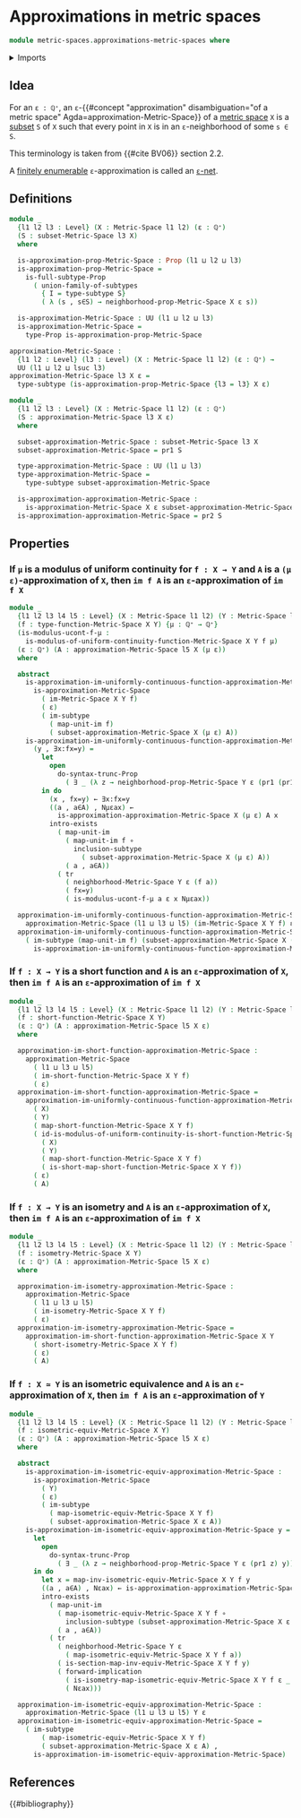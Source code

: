 # Approximations in metric spaces

```agda
module metric-spaces.approximations-metric-spaces where
```

<details><summary>Imports</summary>

```agda
open import elementary-number-theory.positive-rational-numbers

open import foundation.dependent-pair-types
open import foundation.existential-quantification
open import foundation.full-subtypes
open import foundation.function-types
open import foundation.images
open import foundation.images-subtypes
open import foundation.logical-equivalences
open import foundation.propositional-truncations
open import foundation.propositions
open import foundation.subtypes
open import foundation.transport-along-identifications
open import foundation.unions-subtypes
open import foundation.universe-levels

open import metric-spaces.equality-of-metric-spaces
open import metric-spaces.functions-metric-spaces
open import metric-spaces.images-isometries-metric-spaces
open import metric-spaces.images-metric-spaces
open import metric-spaces.images-short-functions-metric-spaces
open import metric-spaces.images-uniformly-continuous-functions-metric-spaces
open import metric-spaces.isometries-metric-spaces
open import metric-spaces.metric-spaces
open import metric-spaces.short-functions-metric-spaces
open import metric-spaces.subspaces-metric-spaces
open import metric-spaces.uniformly-continuous-functions-metric-spaces
```

</details>

## Idea

For an `ε : ℚ⁺`, an
`ε`-{{#concept "approximation" disambiguation="of a metric space" Agda=approximation-Metric-Space}}
of a [metric space](metric-spaces.metric-spaces.md) `X` is a
[subset](foundation.subtypes.md) `S` of `X` such that every point in `X` is in
an `ε`-neighborhood of some `s ∈ S`.

This terminology is taken from {{#cite BV06}} section 2.2.

A [finitely enumerable](univalent-combinatorics.finitely-enumerable-types.md)
`ε`-approximation is called an [`ε`-net](metric-spaces.nets-metric-spaces.md).

## Definitions

```agda
module _
  {l1 l2 l3 : Level} (X : Metric-Space l1 l2) (ε : ℚ⁺)
  (S : subset-Metric-Space l3 X)
  where

  is-approximation-prop-Metric-Space : Prop (l1 ⊔ l2 ⊔ l3)
  is-approximation-prop-Metric-Space =
    is-full-subtype-Prop
      ( union-family-of-subtypes
        { I = type-subtype S}
        ( λ (s , s∈S) → neighborhood-prop-Metric-Space X ε s))

  is-approximation-Metric-Space : UU (l1 ⊔ l2 ⊔ l3)
  is-approximation-Metric-Space =
    type-Prop is-approximation-prop-Metric-Space

approximation-Metric-Space :
  {l1 l2 : Level} (l3 : Level) (X : Metric-Space l1 l2) (ε : ℚ⁺) →
  UU (l1 ⊔ l2 ⊔ lsuc l3)
approximation-Metric-Space l3 X ε =
  type-subtype (is-approximation-prop-Metric-Space {l3 = l3} X ε)

module _
  {l1 l2 l3 : Level} (X : Metric-Space l1 l2) (ε : ℚ⁺)
  (S : approximation-Metric-Space l3 X ε)
  where

  subset-approximation-Metric-Space : subset-Metric-Space l3 X
  subset-approximation-Metric-Space = pr1 S

  type-approximation-Metric-Space : UU (l1 ⊔ l3)
  type-approximation-Metric-Space =
    type-subtype subset-approximation-Metric-Space

  is-approximation-approximation-Metric-Space :
    is-approximation-Metric-Space X ε subset-approximation-Metric-Space
  is-approximation-approximation-Metric-Space = pr2 S
```

## Properties

### If `μ` is a modulus of uniform continuity for `f : X → Y` and `A` is a `(μ ε)`-approximation of `X`, then `im f A` is an `ε`-approximation of `im f X`

```agda
module _
  {l1 l2 l3 l4 l5 : Level} (X : Metric-Space l1 l2) (Y : Metric-Space l3 l4)
  (f : type-function-Metric-Space X Y) {μ : ℚ⁺ → ℚ⁺}
  (is-modulus-ucont-f-μ :
    is-modulus-of-uniform-continuity-function-Metric-Space X Y f μ)
  (ε : ℚ⁺) (A : approximation-Metric-Space l5 X (μ ε))
  where

  abstract
    is-approximation-im-uniformly-continuous-function-approximation-Metric-Space :
      is-approximation-Metric-Space
        ( im-Metric-Space X Y f)
        ( ε)
        ( im-subtype
          ( map-unit-im f)
          ( subset-approximation-Metric-Space X (μ ε) A))
    is-approximation-im-uniformly-continuous-function-approximation-Metric-Space
      (y , ∃x:fx=y) =
        let
          open
            do-syntax-trunc-Prop
              ( ∃ _ (λ z → neighborhood-prop-Metric-Space Y ε (pr1 (pr1 z)) y))
        in do
          (x , fx=y) ← ∃x:fx=y
          ((a , a∈A) , Nμεax) ←
            is-approximation-approximation-Metric-Space X (μ ε) A x
          intro-exists
            ( map-unit-im
              ( map-unit-im f ∘
                inclusion-subtype
                  ( subset-approximation-Metric-Space X (μ ε) A))
              ( a , a∈A))
            ( tr
              ( neighborhood-Metric-Space Y ε (f a))
              ( fx=y)
              ( is-modulus-ucont-f-μ a ε x Nμεax))

  approximation-im-uniformly-continuous-function-approximation-Metric-Space :
    approximation-Metric-Space (l1 ⊔ l3 ⊔ l5) (im-Metric-Space X Y f) ε
  approximation-im-uniformly-continuous-function-approximation-Metric-Space =
    ( im-subtype (map-unit-im f) (subset-approximation-Metric-Space X (μ ε) A) ,
      is-approximation-im-uniformly-continuous-function-approximation-Metric-Space)
```

### If `f : X → Y` is a short function and `A` is an `ε`-approximation of `X`, then `im f A` is an `ε`-approximation of `im f X`

```agda
module _
  {l1 l2 l3 l4 l5 : Level} (X : Metric-Space l1 l2) (Y : Metric-Space l3 l4)
  (f : short-function-Metric-Space X Y)
  (ε : ℚ⁺) (A : approximation-Metric-Space l5 X ε)
  where

  approximation-im-short-function-approximation-Metric-Space :
    approximation-Metric-Space
      ( l1 ⊔ l3 ⊔ l5)
      ( im-short-function-Metric-Space X Y f)
      ( ε)
  approximation-im-short-function-approximation-Metric-Space =
    approximation-im-uniformly-continuous-function-approximation-Metric-Space
      ( X)
      ( Y)
      ( map-short-function-Metric-Space X Y f)
      ( id-is-modulus-of-uniform-continuity-is-short-function-Metric-Space
        ( X)
        ( Y)
        ( map-short-function-Metric-Space X Y f)
        ( is-short-map-short-function-Metric-Space X Y f))
      ( ε)
      ( A)
```

### If `f : X → Y` is an isometry and `A` is an `ε`-approximation of `X`, then `im f A` is an `ε`-approximation of `im f X`

```agda
module _
  {l1 l2 l3 l4 l5 : Level} (X : Metric-Space l1 l2) (Y : Metric-Space l3 l4)
  (f : isometry-Metric-Space X Y)
  (ε : ℚ⁺) (A : approximation-Metric-Space l5 X ε)
  where

  approximation-im-isometry-approximation-Metric-Space :
    approximation-Metric-Space
      ( l1 ⊔ l3 ⊔ l5)
      ( im-isometry-Metric-Space X Y f)
      ( ε)
  approximation-im-isometry-approximation-Metric-Space =
    approximation-im-short-function-approximation-Metric-Space X Y
      ( short-isometry-Metric-Space X Y f)
      ( ε)
      ( A)
```

### If `f : X ≃ Y` is an isometric equivalence and `A` is an `ε`-approximation of `X`, then `im f A` is an `ε`-approximation of `Y`

```agda
module _
  {l1 l2 l3 l4 l5 : Level} (X : Metric-Space l1 l2) (Y : Metric-Space l3 l4)
  (f : isometric-equiv-Metric-Space X Y)
  (ε : ℚ⁺) (A : approximation-Metric-Space l5 X ε)
  where

  abstract
    is-approximation-im-isometric-equiv-approximation-Metric-Space :
      is-approximation-Metric-Space
        ( Y)
        ( ε)
        ( im-subtype
          ( map-isometric-equiv-Metric-Space X Y f)
          ( subset-approximation-Metric-Space X ε A))
    is-approximation-im-isometric-equiv-approximation-Metric-Space y =
      let
        open
          do-syntax-trunc-Prop
            ( ∃ _ (λ z → neighborhood-prop-Metric-Space Y ε (pr1 z) y))
      in do
        let x = map-inv-isometric-equiv-Metric-Space X Y f y
        ((a , a∈A) , Nεax) ← is-approximation-approximation-Metric-Space X ε A x
        intro-exists
          ( map-unit-im
            ( map-isometric-equiv-Metric-Space X Y f ∘
              inclusion-subtype (subset-approximation-Metric-Space X ε A))
            ( a , a∈A))
          ( tr
            ( neighborhood-Metric-Space Y ε
              ( map-isometric-equiv-Metric-Space X Y f a))
            ( is-section-map-inv-equiv-Metric-Space X Y f y)
            ( forward-implication
              ( is-isometry-map-isometric-equiv-Metric-Space X Y f ε _ _)
              ( Nεax)))

  approximation-im-isometric-equiv-approximation-Metric-Space :
    approximation-Metric-Space (l1 ⊔ l3 ⊔ l5) Y ε
  approximation-im-isometric-equiv-approximation-Metric-Space =
    ( im-subtype
        ( map-isometric-equiv-Metric-Space X Y f)
        ( subset-approximation-Metric-Space X ε A) ,
      is-approximation-im-isometric-equiv-approximation-Metric-Space)
```

## References

{{#bibliography}}
